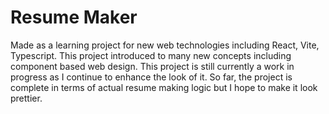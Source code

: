 # Resume Maker

Made as a learning project for new web technologies including React, Vite, Typescript.
This project introduced to many new concepts including component based web design.
This project is still currently a work in progress as I continue to enhance the look of it.
So far, the project is complete in terms of actual resume making logic but I hope to make it look prettier.
